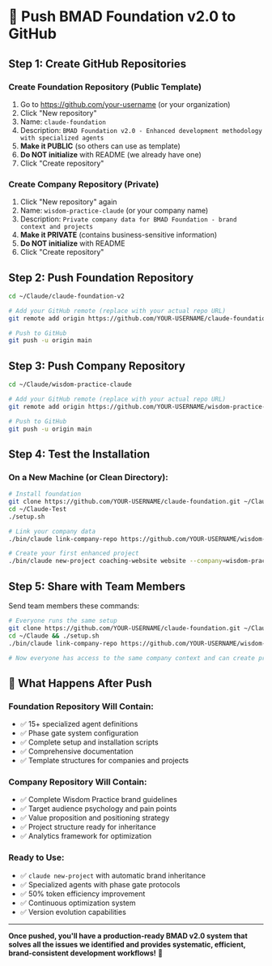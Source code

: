 # 🚀 Push BMAD Foundation v2.0 to GitHub

## Step 1: Create GitHub Repositories

### Create Foundation Repository (Public Template)
1. Go to https://github.com/your-username (or your organization)
2. Click "New repository"
3. Name: `claude-foundation`
4. Description: `BMAD Foundation v2.0 - Enhanced development methodology with specialized agents`
5. **Make it PUBLIC** (so others can use as template)
6. **Do NOT initialize** with README (we already have one)
7. Click "Create repository"

### Create Company Repository (Private)
1. Click "New repository" again
2. Name: `wisdom-practice-claude` (or your company name)
3. Description: `Private company data for BMAD Foundation - brand context and projects`
4. **Make it PRIVATE** (contains business-sensitive information)
5. **Do NOT initialize** with README
6. Click "Create repository"

## Step 2: Push Foundation Repository

```bash
cd ~/Claude/claude-foundation-v2

# Add your GitHub remote (replace with your actual repo URL)
git remote add origin https://github.com/YOUR-USERNAME/claude-foundation.git

# Push to GitHub
git push -u origin main
```

## Step 3: Push Company Repository

```bash
cd ~/Claude/wisdom-practice-claude

# Add your GitHub remote (replace with your actual repo URL)
git remote add origin https://github.com/YOUR-USERNAME/wisdom-practice-claude.git

# Push to GitHub
git push -u origin main
```

## Step 4: Test the Installation

### On a New Machine (or Clean Directory):

```bash
# Install foundation
git clone https://github.com/YOUR-USERNAME/claude-foundation.git ~/Claude-Test
cd ~/Claude-Test
./setup.sh

# Link your company data
./bin/claude link-company-repo https://github.com/YOUR-USERNAME/wisdom-practice-claude.git

# Create your first enhanced project
./bin/claude new-project coaching-website website --company=wisdom-practice
```

## Step 5: Share with Team Members

Send team members these commands:
```bash
# Everyone runs the same setup
git clone https://github.com/YOUR-USERNAME/claude-foundation.git ~/Claude
cd ~/Claude && ./setup.sh
./bin/claude link-company-repo https://github.com/YOUR-USERNAME/wisdom-practice-claude.git

# Now everyone has access to the same company context and can create projects
```

## 🎯 What Happens After Push

### Foundation Repository Will Contain:
- ✅ 15+ specialized agent definitions
- ✅ Phase gate system configuration
- ✅ Complete setup and installation scripts
- ✅ Comprehensive documentation
- ✅ Template structures for companies and projects

### Company Repository Will Contain:
- ✅ Complete Wisdom Practice brand guidelines
- ✅ Target audience psychology and pain points  
- ✅ Value proposition and positioning strategy
- ✅ Project structure ready for inheritance
- ✅ Analytics framework for optimization

### Ready to Use:
- ✅ `claude new-project` with automatic brand inheritance
- ✅ Specialized agents with phase gate protocols  
- ✅ 50% token efficiency improvement
- ✅ Continuous optimization system
- ✅ Version evolution capabilities

---

**Once pushed, you'll have a production-ready BMAD v2.0 system that solves all the issues we identified and provides systematic, efficient, brand-consistent development workflows!** 🚀